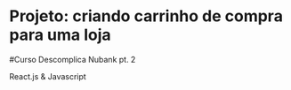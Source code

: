 # Projeto: criando carrinho de compra para uma loja
#Curso Descomplica Nubank pt. 2

 React.js & Javascript
 

